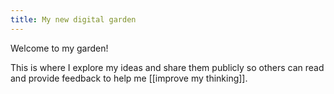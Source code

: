 ```yaml
---
title: My new digital garden
---
```

Welcome to my garden!

This is where I explore my ideas and share them publicly so others can read and provide feedback to help me [[improve my thinking]].